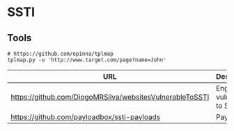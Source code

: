 # SSTI

## Tools

```
# https://github.com/epinna/tplmap
tplmap.py -u 'http://www.target.com/page?name=John'
```

| URL | Description |
|---|---|
| https://github.com/DiogoMRSilva/websitesVulnerableToSSTI | Engines vulnerable to SSTI |
| https://github.com/payloadbox/ssti-payloads | Payloads |

